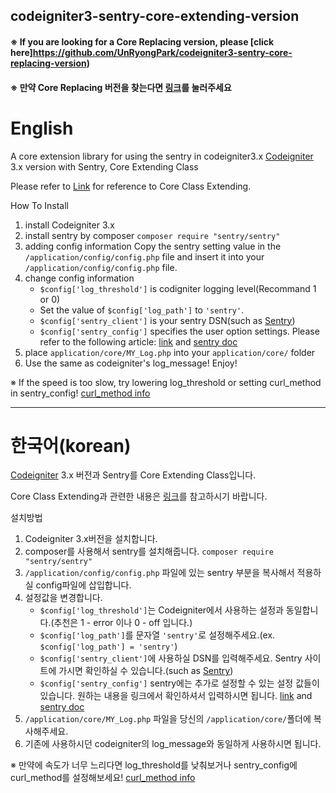 ## codeigniter3-sentry-core-extending-version
#### ※ If you are looking for a Core Replacing version, please [click here]https://github.com/UnRyongPark/codeigniter3-sentry-core-replacing-version)
#### ※ 만약 Core Replacing 버전을 찾는다면 [링크](https://github.com/UnRyongPark/codeigniter3-sentry-core-replacing-version)를 눌러주세요

# English
A core extension library for using the sentry in codeigniter3.x
[Codeigniter](https://codeigniter.com/) 3.x version with Sentry, Core Extending Class 

Please refer to [Link](https://codeigniter.com/user_guide/general/core_classes.html) for reference to Core Class Extending.

How To Install

1. install Codeigniter 3.x
2. install sentry by composer
    `composer require "sentry/sentry"`
3. adding config information
    Copy the sentry setting value in the `/application/config/config.php` file and insert it into your `/application/config/config.php` file.
4. change config information
    * `$config['log_threshold']` is codigniter logging level(Recommand 1 or 0)
    * Set the value of `$config['log_path']` to `'sentry'`.
    * `$config['sentry_client']` is your sentry DSN(such as [Sentry](https://sentry.io))
    * `$config['sentry_config']` specifies the user option settings. Please refer to the following article: [link](https://github.com/getsentry/raven-php#configuration) and [sentry doc](https://docs.sentry.io/clients/php/config/)
5. place `application/core/MY_Log.php` into your `application/core/` folder 
6. Use the same as codeigniter's log_message! Enjoy!

※ If the speed is too slow, try lowering log_threshold or setting curl_method in sentry_config! [curl_method info](https://github.com/getsentry/raven-php#curl_method)

* * *

# 한국어(korean)
[Codeigniter](https://codeigniter.com/) 3.x 버전과 Sentry를 Core Extending Class입니다.

Core Class Extending과 관련한 내용은 [링크](http://www.ciboard.co.kr/user_guide/kr/general/core_classes.html)를 참고하시기 바랍니다.

설치방법

1. Codeigniter 3.x버전을 설치합니다.
2. composer를 사용해서 sentry를 설치해줍니다.
    `composer require "sentry/sentry"`
3. `/application/config/config.php` 파일에 있는 sentry 부분을 복사해서 적용하실 config파일에 삽입합니다.
4. 설정값을 변경합니다.
    * `$config['log_threshold']`는 Codeigniter에서 사용하는 설정과 동일합니다.(추천은 1 - error 이나 0 - off 입니다.)
    * `$config['log_path']`를 문자열 `'sentry'`로 설정해주세요.(ex. `$config['log_path'] = 'sentry'`)
    * `$config['sentry_client']`에 사용하실 DSN를 입력해주세요. Sentry 사이트에 가시면 확인하실 수 있습니다.(such as [Sentry](https://sentry.io))
    * `$config['sentry_config']` sentry에는 추가로 설정할 수 있는 설정 값들이 있습니다. 원하는 내용을 링크에서 확인하셔서 입력하시면 됩니다. [link](https://github.com/getsentry/raven-php#configuration) and [sentry doc](https://docs.sentry.io/clients/php/config/)
5. `/application/core/MY_Log.php` 파일을 당신의 `/application/core/`폴더에 복사해주세요.
6. 기존에 사용하시던 codeigniter의 log_message와 동일하게 사용하시면 됩니다.

※ 만약에 속도가 너무 느리다면 log_threshold를 낮춰보거나 sentry_config에 curl_method를 설정해보세요! [curl_method info](https://github.com/getsentry/raven-php#curl_method)
